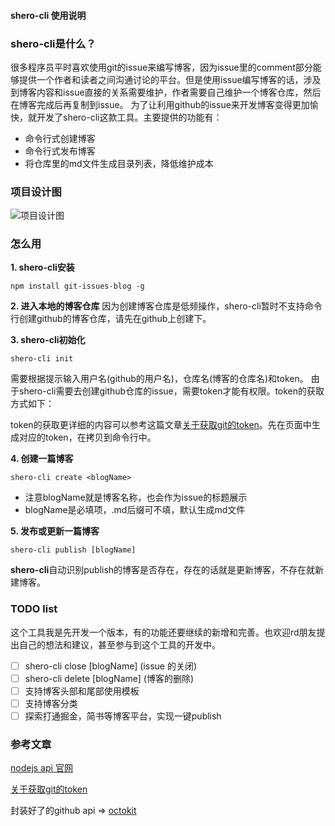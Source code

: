 #### shero-cli 使用说明

### shero-cli是什么？
很多程序员平时喜欢使用git的issue来编写博客，因为issue里的comment部分能够提供一个作者和读者之间沟通讨论的平台。但是使用issue编写博客的话，涉及到博客内容和issue直接的关系需要维护，作者需要自己维护一个博客仓库，然后在博客完成后再复制到issue。
为了让利用github的issue来开发博客变得更加愉快，就开发了shero-cli这款工具。主要提供的功能有：
- 命令行式创建博客
- 命令行式发布博客
- 将仓库里的md文件生成目录列表，降低维护成本


### 项目设计图
![项目设计图](/kinyaying/git-issues-blog/blob/master/img/1.png?raw=true)

### 怎么用

**1. shero-cli安装**
```shell
npm install git-issues-blog -g
```

**2. 进入本地的博客仓库**
因为创建博客仓库是低频操作，shero-cli暂时不支持命令行创建github的博客仓库，请先在github上创建下。

**3. shero-cli初始化**
```shell
shero-cli init
```
需要根据提示输入用户名(github的用户名)，仓库名(博客的仓库名)和token。
由于shero-cli需要去创建github仓库的issue，需要token才能有权限。token的获取方式如下：

token的获取更详细的内容可以参考这篇文章[关于获取git的token](https://dev.to/gr2m/github-api-authentication-personal-access-tokens-53kd)。先在页面中生成对应的token，在拷贝到命令行中。

**4. 创建一篇博客**
```shell
shero-cli create <blogName>
```
- 注意blogName就是博客名称，也会作为issue的标题展示
- blogName是必填项，.md后缀可不填，默认生成md文件

**5. 发布或更新一篇博客**
```shell
shero-cli publish [blogName]
```
**shero-cli**自动识别publish的博客是否存在，存在的话就是更新博客，不存在就新建博客。

### TODO list
这个工具我是先开发一个版本，有的功能还要继续的新增和完善。也欢迎rd朋友提出自己的想法和建议，甚至参与到这个工具的开发中。
- [ ] shero-cli close [blogName] (issue 的关闭)
- [ ] shero-cli delete [blogName] (博客的删除)
- [ ] 支持博客头部和尾部使用模板
- [ ] 支持博客分类
- [ ] 探索打通掘金，简书等博客平台，实现一键publish

### 参考文章
[nodejs api 官网](http://nodejs.cn/api/fs.html#fs_fs_readfile_path_options_callback)

[关于获取git的token](https://dev.to/gr2m/github-api-authentication-personal-access-tokens-53kd)

封装好了的github api => [octokit](https://octokit.github.io/rest.js/v18#issues-create)
